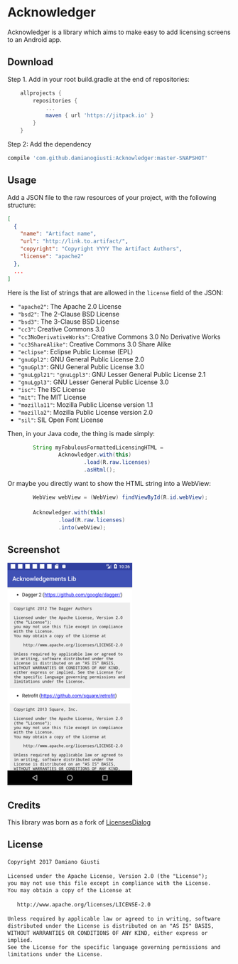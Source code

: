 Acknowledger
==============

Acknowledger is a library which aims to make easy to add licensing screens to an Android app.

Download
--------
Step 1. Add in your root build.gradle at the end of repositories:
```groovy
    allprojects {
		repositories {
			...
			maven { url 'https://jitpack.io' }
		}
	}
```

Step 2: Add the dependency
```groovy
compile 'com.github.damianogiusti:Acknowledger:master-SNAPSHOT'
```

Usage
-----

Add a JSON file to the raw resources of your project, with the following structure:
```json
[
  {
    "name": "Artifact name",
    "url": "http://link.to.artifact/",
    "copyright": "Copyright YYYY The Artifact Authors",
    "license": "apache2"
  },
  ...
]
```

Here is the list of strings that are allowed in the `license` field of the JSON:
- `"apache2"`: The Apache 2.0 License
- `"bsd2"`: The 2-Clause BSD License
- `"bsd3"`: The 3-Clause BSD License
- `"cc3"`: Creative Commons 3.0
- `"cc3NoDerivativeWorks"`: Creative Commons 3.0 No Derivative Works
- `"cc3ShareAlike"`: Creative Commons 3.0 Share Alike
- `"eclipse"`: Eclipse Public License (EPL)
- `"gnuGpl2"`: GNU General Public License 2.0
- `"gnuGpl3"`: GNU General Public License 3.0
- `"gnuLgpl21"`: `"gnuLgpl3"`: GNU Lesser General Public License 2.1
- `"gnuLgpl3"`: GNU Lesser General Public License 3.0
- `"isc"`: The ISC License
- `"mit"`: The MIT License
- `"mozilla11"`: Mozilla Public License version 1.1
- `"mozilla2"`: Mozilla Public License version 2.0
- `"sil"`: SIL Open Font License

Then, in your Java code, the thing is made simply:

```java
        String myFabulousFormattedLicensingHTML =
                Acknowledger.with(this)
                        .load(R.raw.licenses)
                        .asHtml();
```

Or maybe you directly want to show the HTML string into a WebView:

```java
        WebView webView = (WebView) findViewById(R.id.webView);

        Acknowledger.with(this)
                .load(R.raw.licenses)
                .into(webView);
```

Screenshot
----------

<img src="screenshot.png" height="500">

Credits
-------

This library was born as a fork of [LicensesDialog][1]

License
-------

    Copyright 2017 Damiano Giusti

    Licensed under the Apache License, Version 2.0 (the "License");
    you may not use this file except in compliance with the License.
    You may obtain a copy of the License at

       http://www.apache.org/licenses/LICENSE-2.0

    Unless required by applicable law or agreed to in writing, software
    distributed under the License is distributed on an "AS IS" BASIS,
    WITHOUT WARRANTIES OR CONDITIONS OF ANY KIND, either express or implied.
    See the License for the specific language governing permissions and
    limitations under the License.

[1]: https://github.com/PSDev/LicensesDialog/